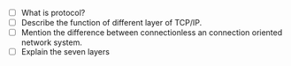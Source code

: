 - [ ]  What is protocol? 
- [ ] Describe the function of different layer of TCP/IP.
- [ ] Mention the difference between connectionless an connection oriented network system.
- [ ] Explain the seven layers